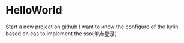 # HelloWorld
Start a new project on github
I want to know the configure of the kylin based on cas to implement the sso(单点登录)
